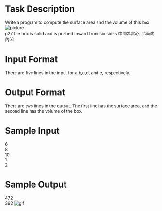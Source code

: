 # Task Description
Write a program to compute the surface area and the volume of this box.<br>
![picture](https://github.com/WjrHyl/judge-irl/blob/main/Basic%20IO%20and%20Arithmetic/27.%20Surface%20Area%20and%20Volume%20of%20a%20Box/p27.png#pic_center) <br>
p27 the box is solid and is pushed inward from six sides 中間為實心, 六面向內凹
# Input Format
There are five lines in the input for a,b,c,d, and e, respectively.
# Output Format
There are two lines in the output. The first line has the surface area, and the second line has the volume of the box.
# Sample Input
6\
8\
10\
1\
2
# Sample Output
472\
392
![gif](https://github.com/WjrHyl/judge-girl/blob/main/Basic%20IO%20and%20Arithmetic/27.%20Surface%20Area%20and%20Volume%20of%20a%20Box/p27.gif)
